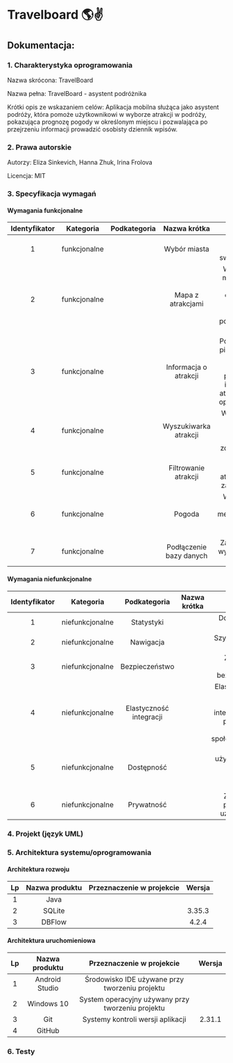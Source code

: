 # Travelboard :earth_americas::v:
## Dokumentacja: 

### 1. Charakterystyka  oprogramowania 
Nazwa skrócona: TravelBoard

Nazwa pełna: TravelBoard - asystent podróżnika

Krótki opis ze wskazaniem celów: Aplikacja mobilna służąca jako asystent podróży, która pomoże użytkownikowi w wyborze atrakcji w podróży, pokazująca prognozę pogody w określonym miejscu i pozwalająca po przejrzeniu informacji prowadzić osobisty dziennik wpisów.

### 2. Prawa autorskie 
Autorzy: Eliza Sinkevich, Hanna Zhuk, Irina Frolova

Licencja: MIT

### 3. Specyfikacja wymagań

#### Wymagania funkcjonalne
| Identyfikator | Kategoria | Podkategoria | Nazwa krótka | Opis | Priorytet |
|:-:|:-:|:-:|:-:|:-:|:-:|
|1|funkcjonalne||Wybór miasta|Możliwość ustawienia swojego miasta|1|
|2|funkcjonalne||Mapa z atrakcjami|Wyświetlenie mapę regionu wraz z orientacyjną lokalizacją atrakcji w postaci pinezek na mapie|1|
|3|funkcjonalne||Informacja o atrakcji|Po kliknięciu na pinezkę system powinien wyświetlić podstawowe informacje o atrakcji: nazwę, opis, lokalizację|1|
|4|funkcjonalne||Wyszukiwarka atrakcji|Wyszukiwanie atrakcji w sposób przeklikania zdjęć z opisem|2|
|5|funkcjonalne||Filtrowanie atrakcji|Możliwość filtrowania atrakcji według zainteresowań|3|
|6|funkcjonalne||Pogoda|Wyświetlenie informacje meteorologiczne w zakładce "Pogoda"|3|
|7|funkcjonalne||Podłączenie bazy danych|Zapis danych z wykorzystaniem SQLite|2|

#### Wymagania niefunkcjonalne
| Identyfikator | Kategoria | Podkategoria | Nazwa krótka | Opis | Priorytet |
|:-:|:-:|:-:|:-:|:-:|:-:|
|1|niefunkcjonalne|Statystyki||Dokładny zapis statystyk|2|
|2|niefunkcjonalne|Nawigacja||Szybka nawigacja w aplikacji |1|
|3|niefunkcjonalne|Bezpieczeństwo||Zgodność z wymogami bezpieczeństwa|2|
|4|niefunkcjonalne|Elastyczność integracji||Elastyczność pod względem możliwości integracji z innymi popularnymi serwisami społecznościowymi |3|
|5|niefunkcjonalne|Dostępność|| Dostęp dla użytkowników do użytku w dowolnym momencie |1|
|6|niefunkcjonalne|Prywatność||Zachowanie prywatności użytkowników|2|


### 4. Projekt (język UML)

### 5. Architektura systemu/oprogramowania

#### Architektura rozwoju 
| Lp | Nazwa produktu | Przeznaczenie w projekcie | Wersja  | 
|:-:|:-:|:-:|:-:|
|1|Java|||
|2|SQLite| | 3.35.3 |
|3|DBFlow||4.2.4|


#### Architektura uruchomieniowa 
| Lp | Nazwa produktu | Przeznaczenie w projekcie | Wersja  | 
|:-:|:-:|:-:|:-:|
|1|Android Studio|Środowisko IDE używane przy tworzeniu projektu||
|2|Windows 10 |System operacyjny używany przy tworzeniu projektu||
|3|Git| Systemy kontroli wersji aplikacji |2.31.1|
|4|GitHub| ||


### 6. Testy

